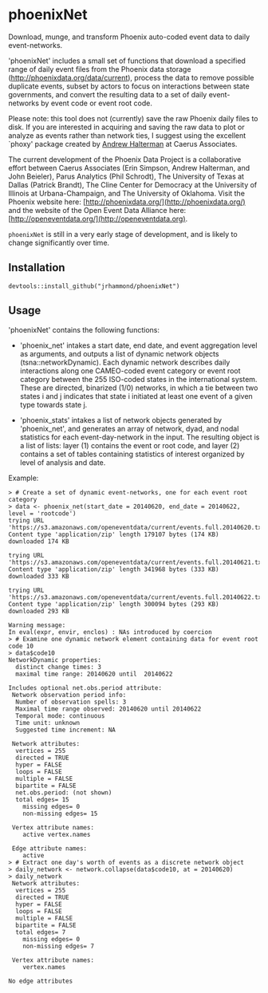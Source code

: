 phoenixNet
=====

Download, munge, and transform Phoenix auto-coded event data to daily event-networks.

'phoenixNet' includes a small set of functions that download a specified range of daily
event files from the Phoenix data storage (http://phoenixdata.org/data/current), 
process the data to remove possible duplicate events, subset by actors to focus on
interactions between state governments, and convert the resulting data to a set of daily 
event-networks by event code or event root code.

Please note: this tool does not (currently) save the raw Phoenix daily files to disk.
If you are interested in acquiring and saving the raw data to plot or analyze as 
events rather than network ties, I suggest using the excellent `phoxy' package created
by [Andrew Halterman](https://github.com/ahalterman/phoxy) at Caerus Associates.

The current development of the Phoenix Data Project is a collaborative effort between 
Caerus Associates (Erin Simpson, Andrew Halterman, and John Beieler), Parus Analytics 
(Phil Schrodt), The University of Texas at Dallas (Patrick Brandt), The Cline Center 
for Democracy at the University of Illinois at Urbana-Champaign, and The University 
of Oklahoma. Visit the Phoenix website here: [http://phoenixdata.org/](http://phoenixdata.org/)
and the website of the Open Event Data Alliance here: [http://openeventdata.org/](http://openeventdata.org).

`phoenixNet` is still in a very early stage of development, and is likely to change
significantly over time.

Installation
------------
`devtools::install_github("jrhammond/phoenixNet")`

Usage
-----

'phoenixNet' contains the following functions:

* 'phoenix_net' intakes a start date, end date, and event aggregation level
  as arguments, and outputs a list of dynamic network objects (tsna::networkDynamic). 
  Each dynamic network describes daily interactions along one CAMEO-coded event category
  or event root category between the 255 ISO-coded states in the international system. 
  These are directed, binarized (1/0) networks, in which a tie between two states i and j
  indicates that state i initiated at least one event of a given type towards state j.

* 'phoenix_stats' intakes a list of network objects generated by 'phoenix_net', and generates
  an array of network, dyad, and nodal statistics for each event-day-network in the input.
  The resulting object is a list of lists: layer (1) contains the event or root code,
  and layer (2) contains a set of tables containing statistics of interest organized
  by level of analysis and date.
  
Example:

```
> # Create a set of dynamic event-networks, one for each event root category
> data <- phoenix_net(start_date = 20140620, end_date = 20140622, level = 'rootcode')
trying URL 'https://s3.amazonaws.com/openeventdata/current/events.full.20140620.txt.zip'
Content type 'application/zip' length 179107 bytes (174 KB)
downloaded 174 KB

trying URL 'https://s3.amazonaws.com/openeventdata/current/events.full.20140621.txt.zip'
Content type 'application/zip' length 341968 bytes (333 KB)
downloaded 333 KB

trying URL 'https://s3.amazonaws.com/openeventdata/current/events.full.20140622.txt.zip'
Content type 'application/zip' length 300094 bytes (293 KB)
downloaded 293 KB

Warning message:
In eval(expr, envir, enclos) : NAs introduced by coercion
> # Examine one dynamic network element containing data for event root code 10
> data$code10
NetworkDynamic properties:
  distinct change times: 3 
  maximal time range: 20140620 until  20140622 

Includes optional net.obs.period attribute:
 Network observation period info:
  Number of observation spells: 3 
  Maximal time range observed: 20140620 until 20140622 
  Temporal mode: continuous 
  Time unit: unknown 
  Suggested time increment: NA 

 Network attributes:
  vertices = 255 
  directed = TRUE 
  hyper = FALSE 
  loops = FALSE 
  multiple = FALSE 
  bipartite = FALSE 
  net.obs.period: (not shown)
  total edges= 15 
    missing edges= 0 
    non-missing edges= 15 

 Vertex attribute names: 
    active vertex.names 

 Edge attribute names: 
    active 
> # Extract one day's worth of events as a discrete network object
> daily_network <- network.collapse(data$code10, at = 20140620)
> daily_network
 Network attributes:
  vertices = 255 
  directed = TRUE 
  hyper = FALSE 
  loops = FALSE 
  multiple = FALSE 
  bipartite = FALSE 
  total edges= 7 
    missing edges= 0 
    non-missing edges= 7 

 Vertex attribute names: 
    vertex.names 

No edge attributes
